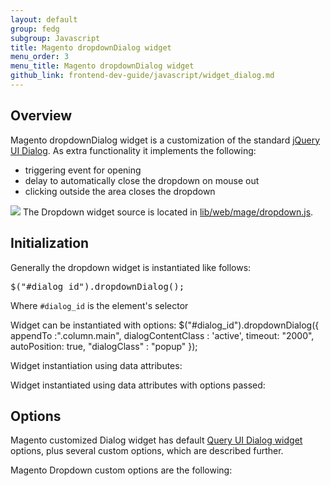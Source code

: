 ```yaml
---
layout: default
group: fedg
subgroup: Javascript
title: Magento dropdownDialog widget
menu_order: 3
menu_title: Magento dropdownDialog widget
github_link: frontend-dev-guide/javascript/widget_dialog.md
---
```


<h2>Overview</h2>
Magento dropdownDialog widget is a customization of the standard <a href="http://api.jqueryui.com/dialog/">jQuery UI Dialog</a>. As extra functionality it implements the following:
<ul>
<li>triggering event for opening</li>
<li>delay to automatically close the dropdown on mouse out</li>
<li>clicking outside the area closes the dropdown</li>
</ul>

<img src="{{site.baseurl}}common/images/"/>
The Dropdown  widget source is located in <a href="{{site.baseurl}}lib/web/mage/dropdown.js" target="_blank">lib/web/mage/dropdown.js</a>.

<h2>Initialization</h2>

Generally the dropdown widget is instantiated like follows:
<pre>
$("#dialog_id").dropdownDialog();
</pre>
Where <code>#dialog_id</code> is the element's selector

Widget can be instantiated with options:
$("#dialog_id").dropdownDialog({
    appendTo :".column.main",
    dialogContentClass : 'active',
    timeout: "2000",
    autoPosition: true,
    "dialogClass" : "popup"
});

Widget instantiation using data attributes:
<div id="dialog" data-mage-init='{"dropdownDialog":{}}'>

Widget instantiated using data attributes with options passed:
<div id="dialog" data-mage-init='{"dropdownDialog":{"appendTo":"[data-block=minicart]", "triggerTarget":".showcart", "timeout": "2000", "triggerClass":"active", "parentClass":"active"}}'/>

<h2>Options</h2>
 
Magento customized Dialog widget has default <a href="http://api.jqueryui.com/dialog/" target="_blank">Query UI Dialog widget</a> options, plus several custom options, which are described further.
 
Magento Dropdown custom options are the following: